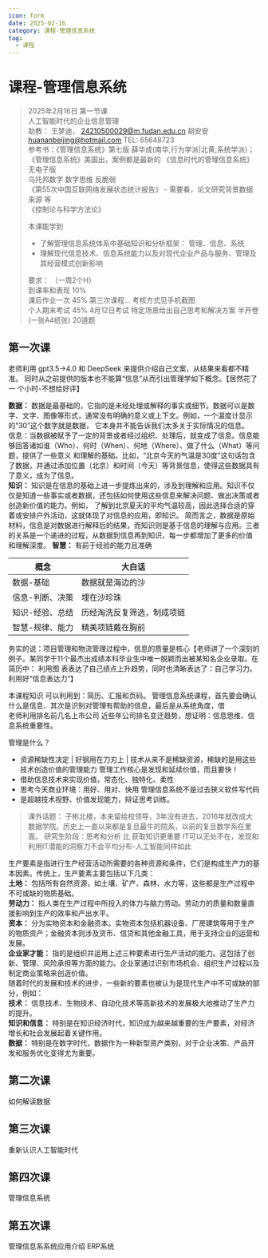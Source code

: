 ```yaml
---
icon: form
date: 2025-02-16
category: 课程-管理信息系统
tag:
  - 课程
---
```

# 课程-管理信息系统 
> 2025年2月16日 第一节课  
>  人工智能时代的企业信息管理  
>  助教： 王梦迪， 24210500029@m.fudan.edu.cn
>  胡安安 huananbeijing@hotmail.com TEL: 65648723  
>  参考书：《管理信息系统》第七版 薛华成(南华,行为学派|北黄,系统学派)； 《管理信息系统》美国出，案例都是最新的   《信息时代的管理信息系统》无电子版      
>  乌托邦数字 数字思维 反脆弱   
>  《第55次中国互联网络发展状态统计报告》 - 需要看，论文研究背景数据来源 等  
>  《控制论与科学方法论》
>   
> 本课能学到
> - 了解管理信息系统体系中基础知识和分析框架： 管理、信息、系统
> - 理解现代信息技术、信息系统能力以及对现代企业产品与服务、管理及其经营模式创新影响
>  
> 要求：  （一周2个H） <br>
> 到课率和表现 10%  <br>
> 课后作业一次 45%  第三次课程...   考核方式见手机截图    <br>
> 个人期末考试 45%  4月12日考试 特定场景给出自己思考和解决方案  半开卷(一张A4纸张) 20道题   <br>

## 第一次课
老师利用 gpt3.5->4.0 和 DeepSeek 来提供介绍自己文案，从结果来看都不精准。  同时从之前提供的版本也不能算“信息”从而引出管理学如下概念。【居然花了一
个小时-不想给好评】
  
**数据：** 数据是最基础的，它指的是未经处理或解释的事实或细节。数据可以是数字、文字、图像等形式，通常没有明确的意义或上下文。例如，一个温度计显示的“30”这个数字就是数据，
它本身并不能告诉我们太多关于实际情况的信息。  
信息：当数据被赋予了一定的背景或者经过组织、处理后，就变成了信息。信息能够回答诸如谁（Who）、何时（When）、何地（Where）、做了什么（What）等问题，提供了一些意义
和理解的基础。比如，“北京今天的气温是30度”这句话包含了数据，并通过添加位置（北京）和时间（今天）等背景信息，使得这些数据具有了意义，成为了信息。  
**知识：** 知识是在信息的基础上进一步提炼出来的，涉及到理解和应用。知识不仅仅是知道一些事实或者数据，还包括如何使用这些信息来解决问题、做出决策或者创造新价值的能力。例如，
了解到北京夏天的平均气温较高，因此选择合适的穿着或安排户外活动，这就体现了对信息的应用，即知识。
简而言之，数据是原始材料，信息是对数据进行解释后的结果，而知识则是基于信息的理解与应用。三者的关系是一个递进的过程，从数据到信息再到知识，每一步都增加了更多的价值
和理解深度。
**智慧：** 有前于经验的能力且准确  

| **概念**   | **大白话**       |  
|----------|---------------|
| 数据-基础    | 数据就是海边的沙      |
| 信息-判断、决策 | 埋在沙珍珠         |
| 知识-经验、总结 | 历经淘洗反复筛选，制成项链 |
| 智慧-规律、能力 | 精美项链戴在胸前      |

务实的说：项目管理和物流管理过程中，信息的质量是核心【老师讲了一个深刻的例子。某同学于11个最杰出成绩本科毕业生中唯一脱颖而出被某知名企业录取。在简历中： 利用图
表表达了自己绩点上升趋势，同时也清晰表达了：自己学习力。利用好“信息表达力”】   

本课程知识 可以利用到：简历、汇报和页码。 
管理信息系统课程，首先要会确认什么是信息、其次是识别对管理有帮助的信息，最后是从系统角度，借    
老师利用排名前几名上市公司 近些年公司排名变迁趋势，想证明：信息思维、信息系统重要性。

管理是什么？
   - 资源稀缺性决定 | 好钢用在刀刃上   |  技术从来不是稀缺资源，稀缺的是用这些技术创造价值的管理能力
管理工作核心是发现和延续价值，而且要快！
   - 借助信息技术来实现价值，常态化、独特化、柔性
   - 思考今天商业环境：用好、用对、快用
管理信息系统不是过去狭义软件写代码
   - 是超越技术视野、价值发现能力，辩证思考训练。

> 课外话题： 子彬北楼，本来留给校领导，3年没有进去，2016年就改成大数据学院。历史上一直以来都是复旦最牛的院系，以前的复旦数学系在里面。
> 研究生阶段：思考和分析 比 获取知识更重要
> IT可以无处不在，发现和利用IT潜能的洞察力不会平均分布-人工智能同样如此


生产要素是指进行生产经营活动所需要的各种资源和条件，它们是构成生产力的基本因素。传统上，生产要素主要包括以下几类：  
**土地：** 包括所有自然资源，如土壤、矿产、森林、水力等，这些都是生产过程中不可或缺的物质基础。  
**劳动力：** 指人类在生产过程中所投入的体力与脑力劳动。劳动力的质量和数量直接影响到生产的效率和产出水平。  
**资本：** 分为实物资本和金融资本。实物资本包括机器设备、厂房建筑等用于生产的物质资产；金融资本则涉及货币、信贷和其他金融工具，用于支持企业的运营和发展。  
**企业家才能：** 指的是组织并运用上述三种要素进行生产活动的能力。这包括了创新、管理、风险承担等方面的能力。企业家通过识别市场机会、组织生产过程以及
制定商业策略来创造价值。  
随着时代的发展和技术的进步，一些新的要素也被认为是现代生产中不可或缺的部分，例如：  
**技术：** 信息技术、生物技术、自动化技术等高新技术的发展极大地推动了生产力的提升。  
**知识和信息：** 特别是在知识经济时代，知识成为越来越重要的生产要素，对经济增长和社会发展起着关键作用。  
**数据：** 特别是在数字时代，数据作为一种新型资产类别，对于企业决策、产品开发和服务优化变得尤为重要。  



## 第二次课 
如何解读数据

## 第三次课
重新认识人工智能时代

## 第四次课
管理信息系统 

## 第五次课 
管理信息系系统应用介绍
ERP系统

